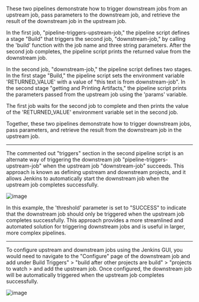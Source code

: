 These two pipelines demonstrate how to trigger downstream jobs from an upstream job, pass parameters to the downstream job, and retrieve the result of the downstream job in the upstream job.

In the first job, "pipeline-triggers-upstream-job," the pipeline script defines a stage "Build" that triggers the second job, "downstream-job," by calling the 'build' function with the job name and three string parameters. After the second job completes, the pipeline script prints the returned value from the downstream job.

In the second job, "downstream-job," the pipeline script defines two stages. In the first stage "Build," the pipeline script sets the environment variable 'RETURNED_VALUE' with a value of "this text is from downstream-job". In the second stage "getting and Printing Artifacts," the pipeline script prints the parameters passed from the upstream job using the 'params' variable.

The first job waits for the second job to complete and then prints the value of the 'RETURNED_VALUE' environment variable set in the second job.

Together, these two pipelines demonstrate how to trigger downstream jobs, pass parameters, and retrieve the result from the downstream job in the upstream job.


- - - - - - - - - - - - - - - - - - - - - - - - - - - - - - - - - - - - - - - - - - - - - - - - - - - - - - - - - - - - - - - - - - - - - - - - - - - - - 


The commented out "triggers" section in the second pipeline script is an alternate way of triggering the downstream job "pipeline-triggers-upstream-job" when the upstream job "downstream-job" succeeds. This approach is known as defining upstream and downstream projects, and it allows Jenkins to automatically start the downstream job when the upstream job completes successfully.

![image](https://user-images.githubusercontent.com/123317116/218682628-ea0230fe-fb06-4435-9da4-2a8bf45c9c0a.png)

In this example, the 'threshold' parameter is set to "SUCCESS" to indicate that the downstream job should only be triggered when the upstream job completes successfully. This approach provides a more streamlined and automated solution for triggering downstream jobs and is useful in larger, more complex pipelines.

- - - - - - - - - - - - - - - - - - - - - - - - - - - - - - - - - - - - - - - - - - - - - - - - - - - - - - - - - - - - - - - - - - - - - - - - - - - - - 


To configure upstream and downstream jobs using the Jenkins GUI, you would need to navigate to the "Configure" page of the downstream job and add under Build Triggers" > "build after other projects are build" > "projects to watch > and add the upstream job. 
Once configured, the downstream job will be automatically triggered when the upstream job completes successfully.

![image](https://user-images.githubusercontent.com/123317116/218684415-cab6d13b-b89b-45f2-8f91-f2a1bee49b4f.png)

